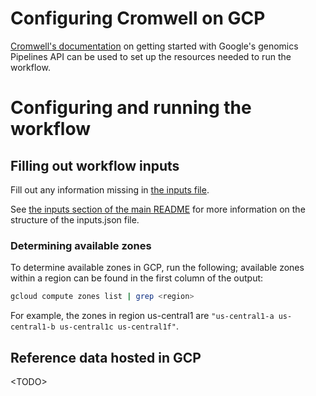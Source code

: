 # Configuring Cromwell on GCP

[Cromwell's documentation](https://cromwell.readthedocs.io/en/stable/tutorials/PipelinesApi101/) on getting started with Google's genomics Pipelines API can be used to set up the resources needed to run the workflow.

# Configuring and running the workflow

## Filling out workflow inputs

Fill out any information missing in [the inputs file](inputs.gcp.json).

See [the inputs section of the main README](../../README.md#workflow-inputs) for more information on the structure of the inputs.json file.

### Determining available zones

To determine available zones in GCP, run the following; available zones within a region can be found in the first column of the output:

```bash
gcloud compute zones list | grep <region>
```

For example, the zones in region us-central1 are `"us-central1-a us-central1-b us-central1c us-central1f"`.

## Reference data hosted in GCP

\<TODO>
